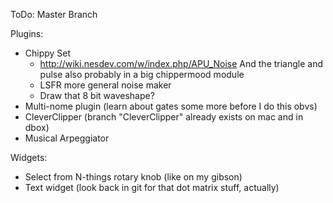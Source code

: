 ToDo: Master Branch

Plugins:
*  Chippy Set
   *  http://wiki.nesdev.com/w/index.php/APU_Noise And the triangle and pulse also probably in a big chippermood module  
   *  LSFR more general noise maker
   *  Draw that 8 bit waveshape?
*  Multi-nome plugin (learn about gates some more before I do this obvs)
*  CleverClipper (branch "CleverClipper" already exists on mac and in dbox)
*  Musical Arpeggiator


  
Widgets:
*  Select from N-things rotary knob (like on my gibson)
*  Text widget (look back in git for that dot matrix stuff, actually)




